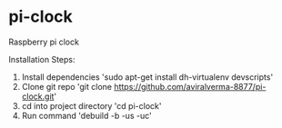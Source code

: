 # pi-clock
Raspberry pi clock

Installation Steps:

  1. Install dependencies 'sudo apt-get install dh-virtualenv devscripts'
  2. Clone git repo 'git clone https://github.com/aviralverma-8877/pi-clock.git'
  2. cd into project directory 'cd pi-clock'
  3. Run command 'debuild -b -us -uc'
